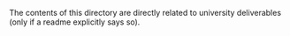 The contents of this directory are directly related to university deliverables (only if a readme explicitly says so).
